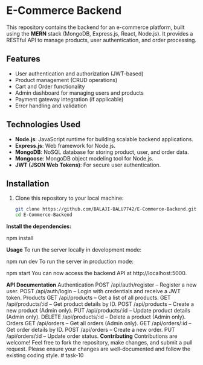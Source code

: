 # E-Commerce Backend

This repository contains the backend for an e-commerce platform, built using the **MERN** stack (MongoDB, Express.js, React, Node.js).
It provides a RESTful API to manage products, user authentication, and order processing.


## Features

- User authentication and authorization (JWT-based)
- Product management (CRUD operations)
- Cart and Order functionality
- Admin dashboard for managing users and products
- Payment gateway integration (if applicable)
- Error handling and validation

## Technologies Used

- **Node.js**: JavaScript runtime for building scalable backend applications.
- **Express.js**: Web framework for Node.js.
- **MongoDB**: NoSQL database for storing product, user, and order data.
- **Mongoose**: MongoDB object modeling tool for Node.js.
- **JWT (JSON Web Tokens)**: For secure user authentication.


## Installation

1. Clone this repository to your local machine:
   ```bash
   git clone https://github.com/BALAJI-BALU7742/E-Commerce-Backend.git
   cd E-Commerce-Backend
   
**Install the dependencies:**

npm install

**Usage**
To run the server locally in development mode:

npm run dev
To run the server in production mode:


npm start
You can now access the backend API at http://localhost:5000.

**API Documentation**
Authentication
POST /api/auth/register – Register a new user.
POST /api/auth/login – Login with credentials and receive a JWT token.
Products
GET /api/products – Get a list of all products.
GET /api/products/:id – Get product details by ID.
POST /api/products – Create a new product (Admin only).
PUT /api/products/:id – Update product details (Admin only).
DELETE /api/products/:id – Delete a product (Admin only).
Orders
GET /api/orders – Get all orders (Admin only).
GET /api/orders/:id – Get order details by ID.
POST /api/orders – Create a new order.
PUT /api/orders/:id – Update order status.
**Contributing**
Contributions are welcome! Feel free to fork the repository, make changes, and submit a pull request. Please ensure your changes are well-documented and follow the existing coding style.
#   t a s k - 1 0  
 